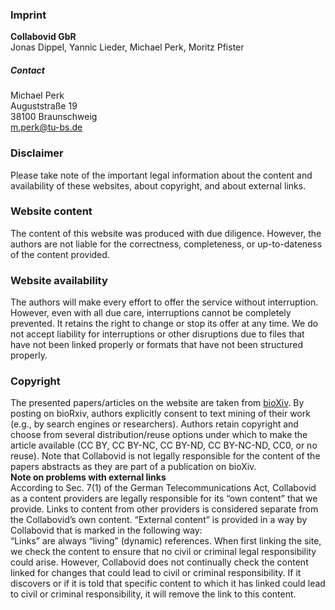 ### Imprint

**Collabovid GbR**  
Jonas Dippel, Yannic Lieder, Michael Perk, Moritz Pfister

##### Contact

Michael Perk  
Auguststraße 19  
38100 Braunschweig  
[m.perk@tu-bs.de](mailto:m.perk@tu-bs.de)

### Disclaimer

Please take note of the important legal information about the content and availability of these websites, about copyright, and about external links.

### Website content

The content of this website was produced with due diligence. However, the authors are not liable for the correctness, completeness, or up-to-dateness of the content provided.

### Website availability

The authors will make every effort to offer the service without interruption. However, even with all due care, interruptions cannot be completely prevented. It retains the right to change or stop its offer at any time. We do not accept liability for interruptions or other disruptions due to files that have not been linked properly or formats that have not been structured properly.

### Copyright

The presented papers/articles on the website are taken from [bioXiv](biorxiv.org). By posting on bioRxiv, authors explicitly consent to text mining of their work (e.g., by search engines or researchers). Authors retain copyright and choose from several distribution/reuse options under which to make the article available (CC BY, CC BY-NC, CC BY-ND, CC BY-NC-ND, CC0, or no reuse). Note that Collabovid is not legally responsible for the content of the papers abstracts as they are part of a publication on bioXiv.  
**Note on problems with external links**  
According to Sec. 7(1) of the German Telecommunications Act, Collabovid as a content providers are legally responsible for its “own content” that we provide. Links to content from other providers is considered separate from the Collabovid’s own content. “External content” is provided in a way by Collabovid that is marked in the following way:  
“Links” are always “living” (dynamic) references. When first linking the site, we check the content to ensure that no civil or criminal legal responsibility could arise. However, Collabovid does not continually check the content linked for changes that could lead to civil or criminal responsibility. If it discovers or if it is told that specific content to which it has linked could lead to civil or criminal responsibility, it will remove the link to this content.